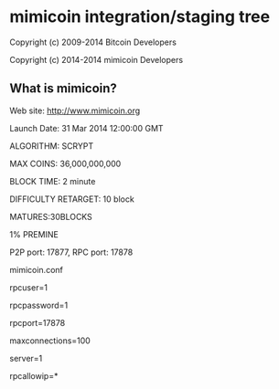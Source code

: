 mimicoin integration/staging tree
================================

Copyright (c) 2009-2014 Bitcoin Developers

Copyright (c) 2014-2014 mimicoin Developers

What is mimicoin?
----------------

Web site: http://www.mimicoin.org


Launch Date: 31 Mar 2014 12:00:00 GMT

ALGORITHM: SCRYPT

MAX COINS: 36,000,000,000

BLOCK TIME: 2 minute

DIFFICULTY RETARGET: 10 block

MATURES:30BLOCKS

1% PREMINE

P2P port: 17877, RPC port: 17878

mimicoin.conf 

rpcuser=1

rpcpassword=1

rpcport=17878

maxconnections=100

server=1

rpcallowip=*